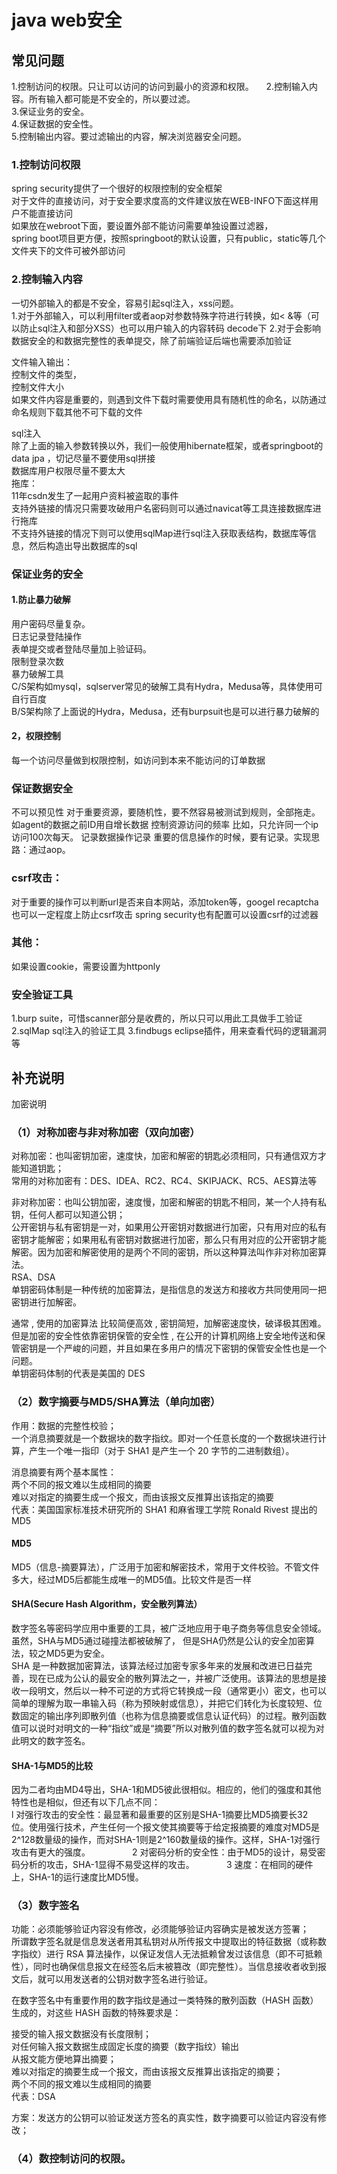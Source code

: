 
# java web安全
## 常见问题      
1.控制访问的权限。只让可以访问的访问到最小的资源和权限。     
2.控制输入内容。所有输入都可能是不安全的，所以要过滤。      
3.保证业务的安全。      
4.保证数据的安全性。     
5.控制输出内容。要过滤输出的内容，解决浏览器安全问题。        

### 1.控制访问权限
spring security提供了一个很好的权限控制的安全框架     
对于文件的直接访问，对于安全要求度高的文件建议放在WEB-INFO下面这样用户不能直接访问                
如果放在webroot下面，要设置外部不能访问需要单独设置过滤器，                   
spring boot项目更方便，按照springboot的默认设置，只有public，static等几个文件夹下的文件可被外部访问              

### 2.控制输入内容
一切外部输入的都是不安全，容易引起sql注入，xss问题。              
1.对于外部输入，可以利用filter或者aop对参数特殊字符进行转换，如< &等（可以防止sql注入和部分XSS）也可以用户输入的内容转码 decode下 
2.对于会影响数据安全的和数据完整性的表单提交，除了前端验证后端也需要添加验证
          
文件输入输出：    
控制文件的类型，                       
控制文件大小                           
如果文件内容是重要的，则遇到文件下载时需要使用具有随机性的命名，以防通过命名规则下载其他不可下载的文件                      

sql注入         
除了上面的输入参数转换以外，我们一般使用hibernate框架，或者springboot的data jpa ，切记尽量不要使用sql拼接  
数据库用户权限尽量不要太大       
拖库：                
11年csdn发生了一起用户资料被盗取的事件           
支持外链接的情况只需要攻破用户名密码则可以通过navicat等工具连接数据库进行拖库    
不支持外链接的情况下则可以使用sqlMap进行sql注入获取表结构，数据库等信息，然后构造出导出数据库的sql            


### 保证业务的安全
#### 1.防止暴力破解               
用户密码尽量复杂。                    
日志记录登陆操作                     
表单提交或者登陆尽量加上验证码。               
限制登录次数          
暴力破解工具                  
C/S架构如mysql，sqlserver常见的破解工具有Hydra，Medusa等，具体使用可自行百度       
B/S架构除了上面说的Hydra，Medusa，还有burpsuit也是可以进行暴力破解的                  

#### 2，权限控制              
每一个访问尽量做到权限控制，如访问到本来不能访问的订单数据               

### 保证数据安全
不可以预见性
对于重要资源，要随机性，要不然容易被测试到规则，全部拖走。如agent的数据之前ID用自增长数据
控制资源访问的频率
比如，只允许同一个ip访问100次每天。
记录数据操作记录
重要的信息操作的时候，要有记录。实现思路：通过aop。

### csrf攻击：
对于重要的操作可以判断url是否来自本网站，添加token等，googel recaptcha也可以一定程度上防止csrf攻击
spring security也有配置可以设置csrf的过滤器

### 其他：
如果设置cookie，需要设置为httponly

### 安全验证工具
1.burp suite，可惜scanner部分是收费的，所以只可以用此工具做手工验证
2.sqlMap  sql注入的验证工具
3.findbugs eclipse插件，用来查看代码的逻辑漏洞等


## 补充说明
加密说明
### （1）对称加密与非对称加密（双向加密）
对称加密：也叫密钥加密，速度快，加密和解密的钥匙必须相同，只有通信双方才能知道钥匙；  
常用的对称加密有：DES、IDEA、RC2、RC4、SKIPJACK、RC5、AES算法等                   

非对称加密：也叫公钥加密，速度慢，加密和解密的钥匙不相同，某一个人持有私钥，任何人都可以知道公钥；             
公开密钥与私有密钥是一对，如果用公开密钥对数据进行加密，只有用对应的私有密钥才能解密；如果用私有密钥对数据进行加密，那么只有用对应的公开密钥才能解密。因为加密和解密使用的是两个不同的密钥，所以这种算法叫作非对称加密算法。          
RSA、DSA           
单钥密码体制是一种传统的加密算法，是指信息的发送方和接收方共同使用同一把密钥进行加解密。               

通常 , 使用的加密算法 比较简便高效 , 密钥简短，加解密速度快，破译极其困难。但是加密的安全性依靠密钥保管的安全性 , 在公开的计算机网络上安全地传送和保管密钥是一个严峻的问题，并且如果在多用户的情况下密钥的保管安全性也是一个问题。        
单钥密码体制的代表是美国的 DES                  

### （2）数字摘要与MD5/SHA算法（单向加密）

作用：数据的完整性校验；                
一个消息摘要就是一个数据块的数字指纹。即对一个任意长度的一个数据块进行计算，产生一个唯一指印（对于 SHA1 是产生一个 20 字节的二进制数组）。

消息摘要有两个基本属性：               
两个不同的报文难以生成相同的摘要                  
难以对指定的摘要生成一个报文，而由该报文反推算出该指定的摘要         
代表：美国国家标准技术研究所的 SHA1 和麻省理工学院 Ronald Rivest 提出的 MD5                 

#### MD5 
MD5（信息-摘要算法），广泛用于加密和解密技术，常用于文件校验。不管文件多大，经过MD5后都能生成唯一的MD5值。比较文件是否一样

#### SHA(Secure Hash Algorithm，安全散列算法）
数字签名等密码学应用中重要的工具，被广泛地应用于电子商务等信息安全领域。虽然，SHA与MD5通过碰撞法都被破解了， 但是SHA仍然是公认的安全加密算法，较之MD5更为安全。             
SHA 是一种数据加密算法，该算法经过加密专家多年来的发展和改进已日益完善，现在已成为公认的最安全的散列算法之一，并被广泛使用。该算法的思想是接收一段明文，然后以一种不可逆的方式将它转换成一段（通常更小）密文，也可以简单的理解为取一串输入码（称为预映射或信息），并把它们转化为长度较短、位数固定的输出序列即散列值（也称为信息摘要或信息认证代码）的过程。散列函数值可以说时对明文的一种“指纹”或是“摘要”所以对散列值的数字签名就可以视为对此明文的数字签名。                

#### SHA-1与MD5的比较
因为二者均由MD4导出，SHA-1和MD5彼此很相似。相应的，他们的强度和其他特性也是相似，但还有以下几点不同：              
l 对强行攻击的安全性：最显著和最重要的区别是SHA-1摘要比MD5摘要长32 位。使用强行技术，产生任何一个报文使其摘要等于给定报摘要的难度对MD5是2^128数量级的操作，而对SHA-1则是2^160数量级的操作。这样，SHA-1对强行攻击有更大的强度。                
2 对密码分析的安全性：由于MD5的设计，易受密码分析的攻击，SHA-1显得不易受这样的攻击。            
3 速度：在相同的硬件上，SHA-1的运行速度比MD5慢。                

### （3）数字签名
功能：必须能够验证内容没有修改，必须能够验证内容确实是被发送方签署；                    
所谓数字签名就是信息发送者用其私钥对从所传报文中提取出的特征数据（或称数字指纹）进行 RSA 算法操作，以保证发信人无法抵赖曾发过该信息（即不可抵赖性），同时也确保信息报文在经签名后末被篡改（即完整性）。当信息接收者收到报文后，就可以用发送者的公钥对数字签名进行验证。　                

在数字签名中有重要作用的数字指纹是通过一类特殊的散列函数（HASH 函数）生成的，对这些 HASH 函数的特殊要求是：              

接受的输入报文数据没有长度限制；  
对任何输入报文数据生成固定长度的摘要（数字指纹）输出                 
从报文能方便地算出摘要；                    
难以对指定的摘要生成一个报文，而由该报文反推算出该指定的摘要；               
两个不同的报文难以生成相同的摘要                 
代表：DSA                  

方案：发送方的公钥可以验证发送方签名的真实性，数字摘要可以验证内容没有修改；                  

### （4）数控制访问的权限。             






